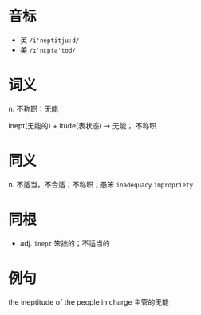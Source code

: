 # 音标

- 英 `/i'neptitjuːd/`
- 美 `/ɪ'nɛptə'tʊd/`

# 词义

n. 不称职；无能




inept(无能的) + itude(表状态) → 无能； 不称职

# 同义

n. 不适当，不合适；不称职；愚笨
`inadequacy` `impropriety`

# 同根

- adj. `inept` 笨拙的；不适当的

# 例句

the ineptitude of the people in charge
主管的无能



